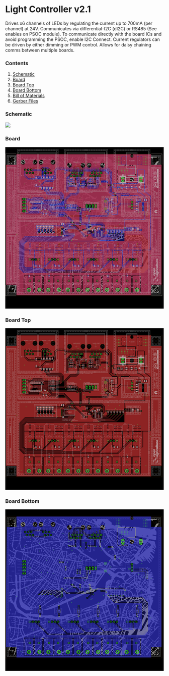# Light Controller v2.1
Drives x6 channels of LEDs by regulating the current up to 700mA (per channel) at 24V.  Communicates via 
differential-I2C (dI2C) or RS485 (See enables on PSOC module). To communicate directly with the board ICs
and avoid programming the PSOC, enable I2C Connect. Current regulators can be driven by either dimming 
or PWM control. Allows for daisy chaining comms between multiple boards.

### Contents
1. [Schematic](#schematic)
2. [Board](#board)
2. [Board Top](#board-top)
3. [Board Bottom](#board-bottom)
4. [Bill of Materials](light_controller.csv)
5. [Gerber Files](light_controller_v_1_1.zip)

### Schematic
![](light_controller_schematic.png)

### Board
![](light_controller_board.png)

### Board Top
![](light_controller_board_top.png)

### Board Bottom
![](light_controller_board_bottom.png)